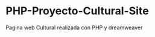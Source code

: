 PHP-Proyecto-Cultural-Site
==========================

Pagina web Cultural realizada con PHP y dreamweaver